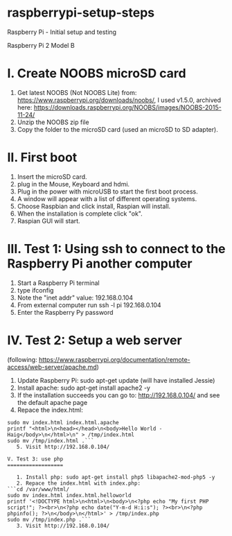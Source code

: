 # raspberrypi-setup-steps
Raspberry Pi  - Initial setup and testing

Raspberry Pi 2 Model B

I. Create NOOBS microSD card
============================

   1. Get latest NOOBS (Not NOOBS Lite) from: https://www.raspberrypi.org/downloads/noobs/, I used v1.5.0, archived here: https://downloads.raspberrypi.org/NOOBS/images/NOOBS-2015-11-24/
   2. Unzip the NOOBS zip file
   3. Copy the folder to the microSD card (used an microSD to SD adapter).
   
II. First boot
==============

   1. Insert the microSD card.
   2. plug in the Mouse, Keyboard and hdmi.
   3. Plug in the power with microUSB to start the first boot process.
   4. A window will appear with a list of different operating systems.
   5. Choose Raspbian and click install, Raspian will install.
   6. When the installation is complete click "ok".
   7. Raspian GUI will start.

III. Test 1: Using ssh to connect to the Raspberry Pi another computer
======================================================================

   1. Start a Raspberry Pi terminal
   2. type ifconfig
   3. Note the "inet addr" value: 192.168.0.104
   4. From external computer run ssh -l pi 192.168.0.104
   5. Enter the Raspberry Py password

IV. Test 2: Setup a web server
==============================
(following: https://www.raspberrypi.org/documentation/remote-access/web-server/apache.md)
 
   1. Update Raspberry Pi: sudo apt-get update (will have installed Jessie)
   2. Install apache: sudo apt-get install apache2 -y
   3. If the installation succeeds you can go to: http://192.168.0.104/ and see the default apache page
   4. Repace the index.html: 
```cd /var/www/html/
sudo mv index.html index.html.apache
printf "<html>\n<head></head>\n<body>Hello World - Haig</body>\n</html>\n" > /tmp/index.html
sudo mv /tmp/index.html .```
   5. Visit http://192.168.0.104/

V. Test 3: use php
==================

   1. Install php: sudo apt-get install php5 libapache2-mod-php5 -y
   2. Repace the index.html with index.php:
```cd /var/www/html/
sudo mv index.html index.html.helloworld
printf '<!DOCTYPE html>\n<html>\n<body>\n<?php echo "My first PHP script!"; ?><br>\n<?php echo date("Y-m-d H:i:s"); ?><br>\n<?php phpinfo(); ?>\n</body>\n</html>' > /tmp/index.php
sudo mv /tmp/index.php .```
   3. Visit http://192.168.0.104/

